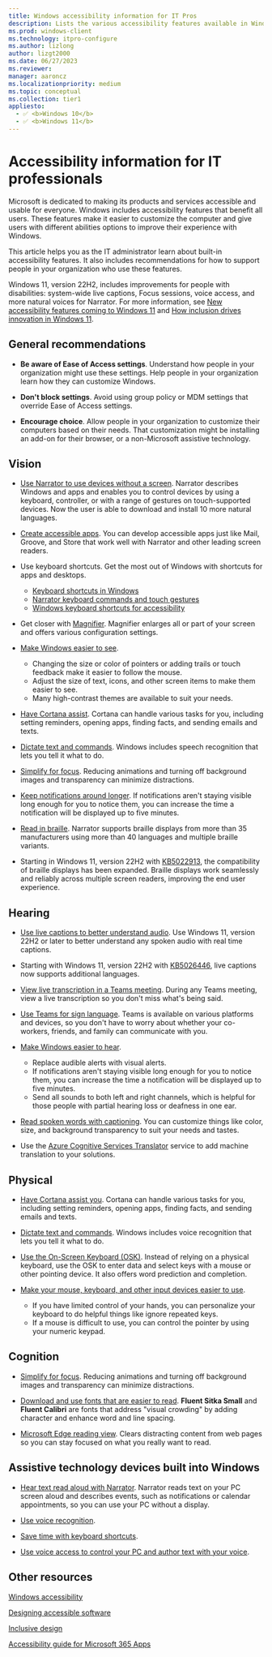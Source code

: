 ```yaml
---
title: Windows accessibility information for IT Pros
description: Lists the various accessibility features available in Windows client with links to detailed guidance on how to set them.
ms.prod: windows-client
ms.technology: itpro-configure
ms.author: lizlong
author: lizgt2000
ms.date: 06/27/2023
ms.reviewer: 
manager: aaroncz
ms.localizationpriority: medium
ms.topic: conceptual
ms.collection: tier1
appliesto: 
  - ✅ <b>Windows 10</b>
  - ✅ <b>Windows 11</b>
---
```


<!-- MAXADO-8138352 -->

# Accessibility information for IT professionals

Microsoft is dedicated to making its products and services accessible and usable for everyone. Windows includes accessibility features that benefit all users. These features make it easier to customize the computer and give users with different abilities options to improve their experience with Windows.

This article helps you as the IT administrator learn about built-in accessibility features. It also includes recommendations for how to support people in your organization who use these features.

Windows 11, version 22H2, includes improvements for people with disabilities: system-wide live captions, Focus sessions, voice access, and more natural voices for Narrator. For more information, see [New accessibility features coming to Windows 11](https://blogs.windows.com/windowsexperience/2022/05/10/new-accessibility-features-coming-to-windows-11/) and [How inclusion drives innovation in Windows 11](https://blogs.windows.com/windowsexperience/?p=177554).<!-- 6294246 -->

## General recommendations

- **Be aware of Ease of Access settings**. Understand how people in your organization might use these settings. Help people in your organization learn how they can customize Windows.

- **Don't block settings**. Avoid using group policy or MDM settings that override Ease of Access settings.

- **Encourage choice**. Allow people in your organization to customize their computers based on their needs. That customization might be installing an add-on for their browser, or a non-Microsoft assistive technology.

## Vision

- [Use Narrator to use devices without a screen](https://support.microsoft.com/windows/complete-guide-to-narrator-e4397a0d-ef4f-b386-d8ae-c172f109bdb1). Narrator describes Windows and apps and enables you to control devices by using a keyboard, controller, or with a range of gestures on touch-supported devices. Now the user is able to download and install 10 more natural languages.

- [Create accessible apps](/windows/apps/develop/accessibility). You can develop accessible apps just like Mail, Groove, and Store that work well with Narrator and other leading screen readers.

- Use keyboard shortcuts. Get the most out of Windows with shortcuts for apps and desktops.

  - [Keyboard shortcuts in Windows](https://support.microsoft.com/windows/keyboard-shortcuts-in-windows-dcc61a57-8ff0-cffe-9796-cb9706c75eec)
  - [Narrator keyboard commands and touch gestures](https://support.microsoft.com/windows/appendix-b-narrator-keyboard-commands-and-touch-gestures-8bdab3f4-b3e9-4554-7f28-8b15bd37410a)
  - [Windows keyboard shortcuts for accessibility](https://support.microsoft.com/windows/windows-keyboard-shortcuts-for-accessibility-021bcb62-45c8-e4ef-1e4f-41b8c1fc87fd)

- Get closer with [Magnifier](https://support.microsoft.com/windows/use-magnifier-to-make-things-on-the-screen-easier-to-see-414948ba-8b1c-d3bd-8615-0e5e32204198). Magnifier enlarges all or part of your screen and offers various configuration settings.

- [Make Windows easier to see](https://support.microsoft.com/windows/make-windows-easier-to-see-c97c2b0d-cadb-93f0-5fd1-59ccfe19345d).

  - Changing the size or color of pointers or adding trails or touch feedback make it easier to follow the mouse.
  - Adjust the size of text, icons, and other screen items to make them easier to see.
  - Many high-contrast themes are available to suit your needs.

- [Have Cortana assist](https://support.microsoft.com/topic/what-is-cortana-953e648d-5668-e017-1341-7f26f7d0f825). Cortana can handle various tasks for you, including setting reminders, opening apps, finding facts, and sending emails and texts.

- [Dictate text and commands](https://support.microsoft.com/windows/use-voice-recognition-in-windows-83ff75bd-63eb-0b6c-18d4-6fae94050571). Windows includes speech recognition that lets you tell it what to do.

- [Simplify for focus](https://support.microsoft.com/windows/make-it-easier-to-focus-on-tasks-0d259fd9-e9d0-702c-c027-007f0e78eaf2). Reducing animations and turning off background images and transparency can minimize distractions.

- [Keep notifications around longer](https://support.microsoft.com/windows/make-windows-easier-to-hear-9c18cfdc-63be-2d47-0f4f-5b00facfd2e1). If notifications aren't staying visible long enough for you to notice them, you can increase the time a notification will be displayed up to five minutes.

- [Read in braille](https://support.microsoft.com/windows/chapter-8-using-narrator-with-braille-3e5f065b-1c9d-6eb2-ec6d-1d07c9e94b20). Narrator supports braille displays from more than 35 manufacturers using more than 40 languages and multiple braille variants.

- Starting in Windows 11, version 22H2 with [KB5022913](https://support.microsoft.com/kb/5022913), the compatibility of braille displays has been expanded. Braille displays work seamlessly and reliably across multiple screen readers, improving the end user experience.

## Hearing

- [Use live captions to better understand audio](https://support.microsoft.com/windows/use-live-captions-to-better-understand-audio-b52da59c-14b8-4031-aeeb-f6a47e6055df). Use Windows 11, version 22H2 or later to better understand any spoken audio with real time captions.

- Starting with Windows 11, version 22H2 with [KB5026446](https://support.microsoft.com/kb/5026446), live captions now supports additional languages.

- [View live transcription in a Teams meeting](https://support.microsoft.com/office/view-live-transcription-in-a-teams-meeting-dc1a8f23-2e20-4684-885e-2152e06a4a8b). During any Teams meeting, view a live transcription so you don't miss what's being said.

- [Use Teams for sign language](https://www.microsoft.com/microsoft-teams/group-chat-software). Teams is available on various platforms and devices, so you don't have to worry about whether your co-workers, friends, and family can communicate with you.

- [Make Windows easier to hear](https://support.microsoft.com/windows/make-windows-easier-to-hear-9c18cfdc-63be-2d47-0f4f-5b00facfd2e1).

  - Replace audible alerts with visual alerts.
  - If notifications aren't staying visible long enough for you to notice them, you can increase the time a notification will be displayed up to five minutes.
  - Send all sounds to both left and right channels, which is helpful for those people with partial hearing loss or deafness in one ear.

- [Read spoken words with captioning](https://support.microsoft.com/windows/change-caption-settings-135c465b-8cfd-3bac-9baf-4af74bc0069a). You can customize things like color, size, and background transparency to suit your needs and tastes.

- Use the [Azure Cognitive Services Translator](/azure/cognitive-services/translator/) service to add machine translation to your solutions.

## Physical

- [Have Cortana assist you](https://support.microsoft.com/topic/what-is-cortana-953e648d-5668-e017-1341-7f26f7d0f825). Cortana can handle various tasks for you, including setting reminders, opening apps, finding facts, and sending emails and texts.

- [Dictate text and commands](https://support.microsoft.com/windows/use-voice-recognition-in-windows-83ff75bd-63eb-0b6c-18d4-6fae94050571). Windows includes voice recognition that lets you tell it what to do.

- [Use the On-Screen Keyboard (OSK)](https://support.microsoft.com/windows/use-the-on-screen-keyboard-osk-to-type-ecbb5e08-5b4e-d8c8-f794-81dbf896267a). Instead of relying on a physical keyboard, use the OSK to enter data and select keys with a mouse or other pointing device. It also offers word prediction and completion.

- [Make your mouse, keyboard, and other input devices easier to use](https://support.microsoft.com/windows/make-your-mouse-keyboard-and-other-input-devices-easier-to-use-10733da7-fa82-88be-0672-f123d4b3dcfe).

  - If you have limited control of your hands, you can personalize your keyboard to do helpful things like ignore repeated keys.
  - If a mouse is difficult to use, you can control the pointer by using your numeric keypad.

## Cognition

- [Simplify for focus](https://support.microsoft.com/windows/make-it-easier-to-focus-on-tasks-0d259fd9-e9d0-702c-c027-007f0e78eaf2). Reducing animations and turning off background images and transparency can minimize distractions.

- [Download and use fonts that are easier to read](https://www.microsoft.com/download/details.aspx?id=50721). **Fluent Sitka Small** and **Fluent Calibri** are fonts that address "visual crowding" by adding character and enhance word and line spacing.

- [Microsoft Edge reading view](https://support.microsoft.com/windows/take-your-reading-with-you-b6699255-4436-708e-7b93-4d2e19a15af8). Clears distracting content from web pages so you can stay focused on what you really want to read.

## Assistive technology devices built into Windows

- [Hear text read aloud with Narrator](https://support.microsoft.com/windows/hear-text-read-aloud-with-narrator-040f16c1-4632-b64e-110a-da4a0ac56917). Narrator reads text on your PC screen aloud and describes events, such as notifications or calendar appointments, so you can use your PC without a display.
  
- [Use voice recognition](https://support.microsoft.com/windows/use-voice-recognition-in-windows-83ff75bd-63eb-0b6c-18d4-6fae94050571).

- [Save time with keyboard shortcuts](https://support.microsoft.com/windows/keyboard-shortcuts-in-windows-dcc61a57-8ff0-cffe-9796-cb9706c75eec).

- [Use voice access to control your PC and author text with your voice](https://support.microsoft.com/en-us/topic/use-voice-access-to-control-your-pc-author-text-with-your-voice-4dcd23ee-f1b9-4fd1-bacc-862ab611f55d).

## Other resources

[Windows accessibility](https://www.microsoft.com/Accessibility/windows)

[Designing accessible software](/windows/apps/design/accessibility/designing-inclusive-software)

[Inclusive design](https://www.microsoft.com/design/inclusive)

[Accessibility guide for Microsoft 365 Apps](/deployoffice/accessibility-guide)
